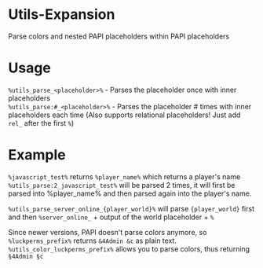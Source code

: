 # Utils-Expansion
Parse colors and nested PAPI placeholders within PAPI placeholders

# Usage
`%utils_parse_<placeholder>%` - Parses the placeholder once with inner placeholders  
`%utils_parse:#_<placeholder>%` - Parses the placeholder # times with inner placeholders each time
(Also supports relational placeholders! Just add `rel_` after the first `%`)

# Example
`%javascript_test%` returns `%player_name%` which returns a player's name  
`%utils_parse:2_javascript_test%` will be parsed 2 times, it will first be parsed into %player_name% and then parsed again into the player's name.

`%utils_parse_server_online_{player_world}%` will parse `{player_world}` first and then `%server_online_` + output of the world placeholder + `%`

Since newer versions, PAPI doesn't parse colors anymore, so `%luckperms_prefix%` returns `&4Admin &c` as plain text.
`%utils_color_luckperms_prefix%` allows you to parse colors, thus returning `§4Admin §c`